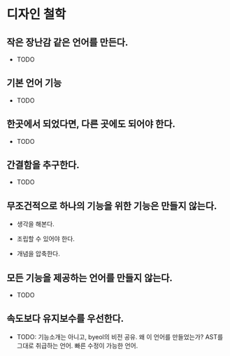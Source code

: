 # 디자인 철학

## 작은 장난감 같은 언어를 만든다.

* TODO

## 기본 언어 기능

* TODO

## 한곳에서 되었다면, 다른 곳에도 되어야 한다.

* TODO

## 간결함을 추구한다.

* TODO

## 무조건적으로 하나의 기능을 위한 기능은 만들지 않는다. 

* 생각을 해본다. 

* 조립할 수 있어야 한다. 

* 개념을 압축한다.

## 모든 기능을 제공하는 언어를 만들지 않는다.

* TODO

## 속도보다 유지보수를 우선한다.

* TODO: 기능소개는 아니고, byeol의 비전 공유. 왜 이 언어를 만들었는가? AST를 그대로 취급하는 언어. 빠른 수정이 가능한 언어.
